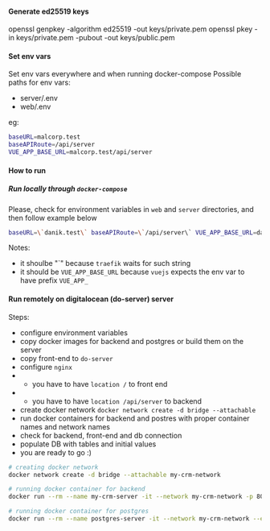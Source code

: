 #### Generate ed25519 keys

openssl genpkey -algorithm ed25519 -out keys/private.pem
openssl pkey -in keys/private.pem -pubout -out keys/public.pem


#### Set env vars
Set env vars everywhere and when running docker-compose
Possible paths for env vars:
- server/.env
- web/.env


eg:
```bash
baseURL=malcorp.test
baseAPIRoute=/api/server
VUE_APP_BASE_URL=malcorp.test/api/server
```


#### How to run
##### Run locally through `docker-compose`

Please, check for environment variables in `web` and `server` directories, and then follow example below

```bash
baseURL=\`danik.test\` baseAPIRoute=\`/api/server\` VUE_APP_BASE_URL=danik.test docker-compose up
```

Notes:
- it shoulbe "\`" because `traefik` waits for such string
- it should be `VUE_APP_BASE_URL` because `vuejs` expects the env var to have prefix `VUE_APP_`


#### Run remotely on digitalocean (do-server) server

Steps:
- configure environment variables
- copy docker images for backend and postgres or build them on the server
- copy front-end to `do-server`
- configure `nginx`
- - you have to have `location /` to front end
- - you have to have `location /api/server` to backend
- create docker network `docker network create -d bridge --attachable`
- run docker containers for backend and postres with proper container names and network names
- check for backend, front-end and db connection
- populate DB with tables and initial values
- you are ready to go :)


```bash
# creating docker network
docker network create -d bridge --attachable my-crm-network

# running docker container for backend
docker run --rm --name my-crm-server -it --network my-crm-network -p 8081:8081 --env-file .env server

# running docker container for postgres
docker run --rm --name postgres-server -it --network my-crm-network --expose 5432 --env-file .env postgres
```
